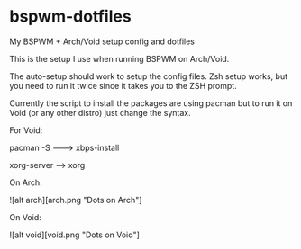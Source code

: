 # bspwm-dotfiles
My BSPWM + Arch/Void setup config and dotfiles 


This is the setup I use when running BSPWM on Arch/Void. 

The auto-setup should work to setup the config files. 
Zsh setup works, but you need to run it twice since it takes you to the ZSH prompt. 

Currently the script to install the packages are using pacman but to run it on Void (or any other distro) just change the syntax. 


For Void:

pacman -S ---> xbps-install 

xorg-server --> xorg


On Arch:

![alt arch][arch.png "Dots on Arch"]



On Void:

![alt void][void.png "Dots on Void"]
